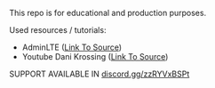 This repo is for educational and production purposes.

Used resources / tutorials:
- AdminLTE ([Link To Source](https://adminlte.io/))  
- Youtube Dani Krossing ([Link To Source](https://www.youtube.com/watch?v=gCo6JqGMi30)) 

SUPPORT AVAILABLE IN [discord.gg/zzRYVxBSPt](https://discord.gg/zzRYVxBSPt)
